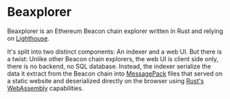 # Beaxplorer

Beaxplorer is an Ethereum Beacon chain explorer written in Rust and
relying on [Lighthouse](https://lighthouse.sigmaprime.io/).

It's split into two distinct components: An indexer and a web UI.
But there is a twist: Unlike other Beacon chain explorers, the web UI is
client side only, there is no backend, no SQL database. Instead,
the indexer serialize the data it extract from the Beacon chain into
[MessagePack](https://msgpack.org/) files that served on a static 
website and deserialized directly on the browser using 
[Rust's WebAssembly](https://rustwasm.github.io/wasm-pack/) capabilities.
